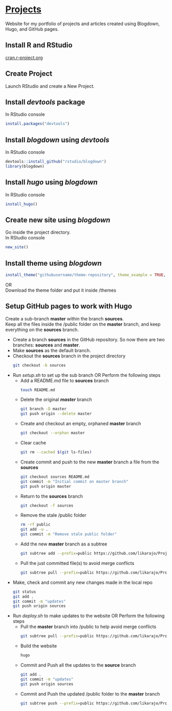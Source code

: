 # [Projects](https://likarajo.github.io/Projects)
Website for my portfolio of projects and articles created using Blogdown, Hugo, and GitHub pages.

## Install R and RStudio
[cran.r-project.org](https://cran.r-project.org/)

## Create Project
Launch RStudio and create a New Project.

## Install *devtools* package
In RStudio console<br>
```r
install.packages("devtools")
```

## Install *blogdown* using *devtools*
In RStudio console<br>
```r
devtools::install_github("rstudio/blogdown")
library(blogdown)
```

## Install *hugo* using *blogdown*
In RStudio console<br>
```r
install_hugo()
```

## Create new site using *blogdown*
Go inside the project directory.<br>
In RStudio console<br>
```r
new_site()
```

## Install theme using *blogdown*
```r
install_theme("githubusername/theme-repository", theme_example = TRUE, update_config = TRUE)
```
OR<br>
Download the theme folder and put it inside /themes

## Setup GitHub pages to work with Hugo
Create a sub-branch **master** within the branch **sources**.<br>
Keep all the files inside the /public folder on the **master** branch, and keep everything on the **sources** branch.<br>

* Create a branch **sources** in the GitHub repository. So now there are two branches: **sources** and **master**.
* Make **sources** as the default branch.
* Checkout the **sources** branch in the project directory
  ```sh
  git checkout -b sources
  ```
* Run *setup.sh* to set up the sub branch 
  OR
  Perform the following steps
  * Add a README.md file to **sources** branch
    ```sh
    touch README.md
    ```
  * Delete the original ***master*** branch
    ```sh
    git branch -D master
    git push origin --delete master
    ```
  * Create and checkout an empty, orphaned **master** branch
    ```sh
    git checkout --orphan master
    ```
  * Clear cache
    ```sh
    git rm --cached $(git ls-files)
    ```
  * Create commit and push to the new **master** branch a file from the **sources**
    ```sh
    git checkout sources README.md
    git commit -m "Initial commit on master branch"
    git push origin master
    ```
  * Return to the **sources** branch
    ```sh
    git checkout -f sources
    ```
  * Remove the stale /public folder
    ```sh
    rm -rf public
    git add -u .
    git commit -m "Remove stale public folder"
    ```
  * Add the new **master** branch as a subtree
    ```sh
    git subtree add --prefix=public https://github.com/likarajo/Projects.git master --squash
    ```
  * Pull the just committed file(s) to avoid merge conflicts
    ```sh
    git subtree pull --prefix=public https://github.com/likarajo/Projects.git master
    ```
* Make, check and commit any new changes made in the local repo
  ```sh
  git status
  git add .
  git commit -m "updates"
  git push origin sources
  ```
* Run *deploy.sh* to make updates to the website 
  OR
  Perform the following steps
  * Pull the **master** branch into /public to help avoid merge conflicts
    ```sh
    git subtree pull --prefix=public https://github.com/likarajo/Projects.git origin master -m "Merge origin master"
    ```
  * Build the website
    ```sh
    hugo
    ```
  * Commit and Push all the updates to the **source** branch
    ```sh
    git add .
    git commit -m "updates"
    git push origin sources
    ```
  * Commit and Push the updated /public folder to the **master** branch
    ```sh
    git subtree push --prefix=public https://github.com/likarajo/Projects.git master
    ```
  
  
  
  
  
  
  
  
  
  
  
  
  
  
  
  
